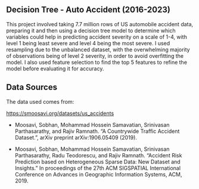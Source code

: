 ## **Decision Tree - Auto Accident (2016-2023)**

This project involved taking 7.7 million rows of US automobile accident data, preparing it and then using a decision tree model to determine which variables could help in predicting accident severity on a scale of 1-4, with level 1 being least severe and level 4 being the most severe. I used resampling due to the unbalanced dataset, with the overwhelming majority of observations being of level 2 severity, in order to avoid overfitting the model. I also used feature selection to find the top 5 features to refine the model before evaluating it for accuracy.

## **Data Sources**

The data used comes from:

https://smoosavi.org/datasets/us_accidents

* Moosavi, Sobhan, Mohammad Hossein Samavatian, Srinivasan Parthasarathy, and Rajiv Ramnath. “A Countrywide Traffic Accident Dataset.”, arXiv preprint arXiv:1906.05409 (2019).

* Moosavi, Sobhan, Mohammad Hossein Samavatian, Srinivasan Parthasarathy, Radu Teodorescu, and Rajiv Ramnath. “Accident Risk Prediction based on Heterogeneous Sparse Data: New Dataset and Insights.” In proceedings of the 27th ACM SIGSPATIAL International Conference on Advances in Geographic Information Systems, ACM, 2019.
